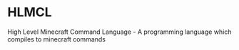 # HLMCL
High Level Minecraft Command Language - A programming language which compiles to minecraft commands
